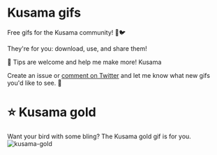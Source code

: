 # Kusama gifs

Free gifs for the Kusama community! 💖🐦

They're for you: download, use, and share them! 

🙏 Tips are welcome and help me make more!
Kusama 

Create an issue or [comment on Twitter](https://twitter.com/alxheller) and let me know what new gifs you'd like to see. 🤗

# ⭐ Kusama gold 
Want your bird with some bling? The Kusama gold gif is for you. 
![kusama-gold](https://user-images.githubusercontent.com/5248378/101242839-5aebe680-36fc-11eb-83d6-5df68951f702.gif)

